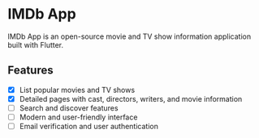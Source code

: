# IMDb App

IMDb App is an open-source movie and TV show information application built with Flutter.

## Features

- [x] List popular movies and TV shows
- [x] Detailed pages with cast, directors, writers, and movie information
- [ ] Search and discover features
- [ ] Modern and user-friendly interface
- [ ] Email verification and user authentication
